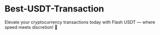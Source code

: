 # Best-USDT-Transaction
Elevate your cryptocurrency transactions today with Flash USDT — where speed meets discretion! 🚀
